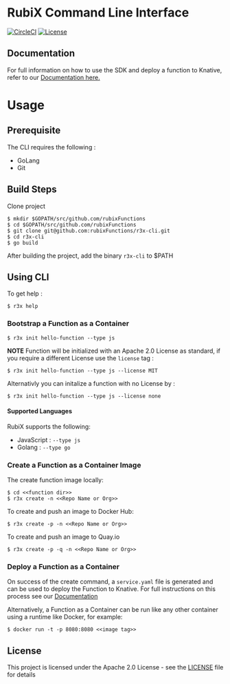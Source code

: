 # RubiX Command Line Interface
[![CircleCI](https://circleci.com/gh/rubixFunctions/r3x-cli.svg?style=svg)](https://circleci.com/gh/rubixFunctions/r3x-cli)
[![License](https://img.shields.io/badge/-Apache%202.0-blue.svg)](https://opensource.org/s/Apache-2.0)

## Documentation
For full information on how to use the SDK and deploy a function to Knative, refer to our [Documentation here.](https://github.com/rubixFunctions/r3x-docs/blob/master/README.md)

# Usage
## Prerequisite
The CLI requires the following :
- GoLang
- Git

## Build Steps
Clone project
```
$ mkdir $GOPATH/src/github.com/rubixFunctions
$ cd $GOPATH/src/github.com/rubixFunctions
$ git clone git@github.com:rubixFunctions/r3x-cli.git
$ cd r3x-cli
$ go build
```
After building the project, add the binary `r3x-cli` to $PATH

## Using CLI
To get help :
```
$ r3x help
```
### Bootstrap a Function as a Container
```
$ r3x init hello-function --type js 
```
**NOTE** Function will be initialized with an Apache 2.0 License as standard, if you require a different License use the `license` tag :
```
$ r3x init hello-function --type js --license MIT
```
Alternativly you can initalize a function with no License by :
```
$ r3x init hello-function --type js --license none
```
#### Supported Languages 
RubiX supports the following:

- JavaScript : `--type js`
- Golang : `--type go`

### Create a Function as a Container Image
The create function image locally:
```
$ cd <<function dir>>
$ r3x create -n <<Repo Name or Org>>
```
To create and push an image to Docker Hub:
```
$ r3x create -p -n <<Repo Name or Org>>

```
To create and push an image to Quay.io
```
$ r3x create -p -q -n <<Repo Name or Org>>
```

### Deploy a Function as a Container 
On success of the create command, a `service.yaml` file is generated and can be used to deploy the Function to Knative. For full instructions on this process see our [Documentation](https://github.com/rubixFunctions/r3x-docs/blob/master/install/README.md)

Alternatively, a Function as a Container can be run like any other container using a runtime like Docker, for example:
```
$ docker run -t -p 8080:8080 <<image tag>>
```


## License
This project is licensed under the Apache 2.0 License - see the [LICENSE](LICENSE) file for details


